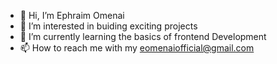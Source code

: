 - 👋 Hi, I’m Ephraim Omenai
- 👀 I’m interested in buiding exciting projects
- 🌱 I’m currently learning the basics of frontend Development
- 📫 How to reach me with my eomenaiofficial@gmail.com

<!---
omenaieph/omenaieph is a ✨ special ✨ repository because its `README.md` (this file) appears on your GitHub profile.
You can click the Preview link to take a look at your changes.
--->
